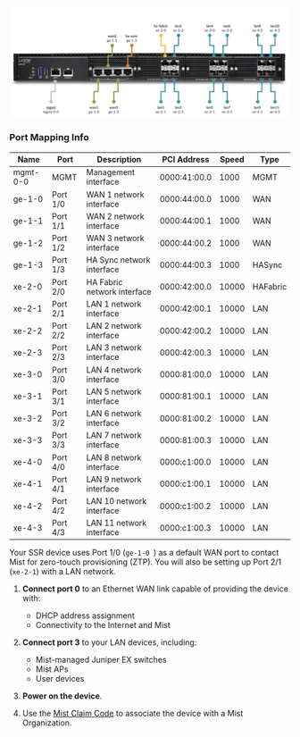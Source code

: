
<!--- SSR 1500 Hardware ---->

![Device Connections](/img/hdwr_ssr1500_faceplate.png)

### Port Mapping Info

| Name | Port | Description | PCI Address | Speed | Type |
| --- | --- | --- | --- | --- | --- |
| mgmt-0-0 | MGMT | Management interface | 0000:41:00.0 | 1000 | MGMT |
| ge-1-0 | Port 1/0 | WAN 1 network interface | 0000:44:00.0 | 1000 | WAN |
| ge-1-1 | Port 1/1 | WAN 2 network interface | 0000:44:00.1 | 1000 | WAN |
| ge-1-2 | Port 1/2 | WAN 3 network interface | 0000:44:00.2 | 1000 | WAN |
| ge-1-3 | Port 1/3 | HA Sync network interface | 0000:44:00.3 | 1000 | HASync |
| xe-2-0 | Port 2/0 | HA Fabric network interface | 0000:42:00.0 | 10000 | HAFabric |
| xe-2-1 | Port 2/1 | LAN 1 network interface | 0000:42:00.1 | 10000 | LAN |
| xe-2-2 | Port 2/2 | LAN 2 network interface | 0000:42:00.2 | 10000 | LAN |
| xe-2-3 | Port 2/3 | LAN 3 network interface | 0000:42:00.3 | 10000 | LAN |
| xe-3-0 | Port 3/0 | LAN 4 network interface | 0000:81:00.0 | 10000 | LAN |
| xe-3-1 | Port 3/1 | LAN 5 network interface | 0000:81:00.1 | 10000 | LAN |
| xe-3-2 | Port 3/2 | LAN 6 network interface | 0000:81:00.2 | 10000 | LAN |
| xe-3-3 | Port 3/3 | LAN 7 network interface | 0000:81:00.3 | 10000 | LAN |
| xe-4-0 | Port 4/0 | LAN 8 network interface | 0000:c1:00.0 | 10000 | LAN |
| xe-4-1 | Port 4/1 | LAN 9 network interface | 0000:c1:00.1 | 10000 | LAN |
| xe-4-2 | Port 4/2 | LAN 10 network interface | 0000:c1:00.2 | 10000 | LAN |
| xe-4-3 | Port 4/3 | LAN 11 network interface | 0000:c1:00.3 | 10000 | LAN |

Your SSR device uses Port 1/0 (`ge-1-0 `) as a default WAN port to contact Mist for zero-touch provisioning (ZTP). You will also be setting up Port 2/1 (`xe-2-1`) with a LAN network.

1. **Connect port 0** to an Ethernet WAN link capable of providing the device with:
    * DHCP address assignment
    * Connectivity to the Internet and Mist

2. **Connect port 3** to your LAN devices, including:
    * Mist-managed Juniper EX switches
    * Mist APs
    * User devices

3. **Power on the device**.

4. Use the [Mist Claim Code](wan_assurance_ssr120_quickstart.md#claim-your-device) to associate the device with a Mist Organization. 